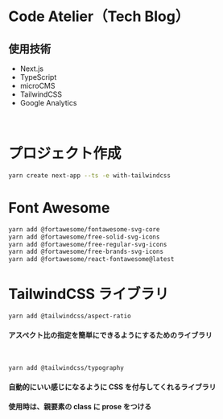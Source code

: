 # Code Atelier（Tech Blog）

## 使用技術

- Next.js
- TypeScript
- microCMS
- TailwindCSS
- Google Analytics

<br>

# プロジェクト作成

```bash
yarn create next-app --ts -e with-tailwindcss
```

# Font Awesome

```bash
yarn add @fortawesome/fontawesome-svg-core
yarn add @fortawesome/free-solid-svg-icons
yarn add @fortawesome/free-regular-svg-icons
yarn add @fortawesome/free-brands-svg-icons
yarn add @fortawesome/react-fontawesome@latest
```

# TailwindCSS ライブラリ

```
yarn add @tailwindcss/aspect-ratio
```

#### アスペクト比の指定を簡単にできるようにするためのライブラリ

<br>

```
yarn add @tailwindcss/typography
```

#### 自動的にいい感じになるように CSS を付与してくれるライブラリ

#### 使用時は、親要素の class に prose をつける
